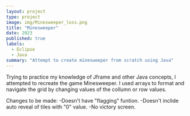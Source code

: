 ```yaml
---
layout: project
type: project
image: img/Minesweeper_loss.png
title: "Minesweeper"
date: 2023
published: true
labels:
  - Eclipse
  - Java
summary: "Attempt to create minesweeper from scratch using Java"
---
```


Trying to practice my knowledge of Jframe and other Java concepts, I attempted to recreate the game Minesweeper.  I used arrays to format and navigate the grid by changing values of the collumn or row values.


Changes to be made:
-Doesn't have "flagging" funtion.
-Doesn't inclide auto reveal of tiles with "0" value.
-No victory screen.
